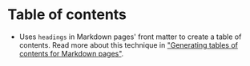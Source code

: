 # Table of contents

- Uses `headings` in Markdown pages' front matter to create a table of contents.
  Read more about this technique in ["Generating tables of contents for Markdown pages"].

["Generating tables of contents for Markdown pages"]: ../../docs/advanced-usage.md#generating-tables-of-contents-for-markdown-pages
